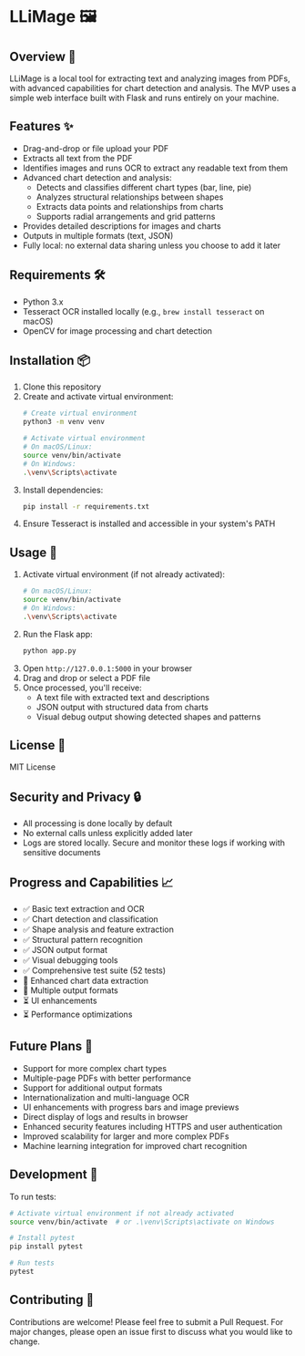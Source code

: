 # LLiMage 🖼️

## Overview 🌟
LLiMage is a local tool for extracting text and analyzing images from PDFs, with advanced capabilities for chart detection and analysis. The MVP uses a simple web interface built with Flask and runs entirely on your machine.

## Features ✨
- Drag-and-drop or file upload your PDF
- Extracts all text from the PDF
- Identifies images and runs OCR to extract any readable text from them
- Advanced chart detection and analysis:
  - Detects and classifies different chart types (bar, line, pie)
  - Analyzes structural relationships between shapes
  - Extracts data points and relationships from charts
  - Supports radial arrangements and grid patterns
- Provides detailed descriptions for images and charts
- Outputs in multiple formats (text, JSON)
- Fully local: no external data sharing unless you choose to add it later

## Requirements 🛠️
- Python 3.x
- Tesseract OCR installed locally (e.g., `brew install tesseract` on macOS)
- OpenCV for image processing and chart detection

## Installation 📦
1. Clone this repository
2. Create and activate virtual environment:
   ```bash
   # Create virtual environment
   python3 -m venv venv
   
   # Activate virtual environment
   # On macOS/Linux:
   source venv/bin/activate
   # On Windows:
   .\venv\Scripts\activate
   ```
3. Install dependencies:
   ```bash
   pip install -r requirements.txt
   ```
4. Ensure Tesseract is installed and accessible in your system's PATH

## Usage 🚀
1. Activate virtual environment (if not already activated):
   ```bash
   # On macOS/Linux:
   source venv/bin/activate
   # On Windows:
   .\venv\Scripts\activate
   ```
2. Run the Flask app:
   ```bash
   python app.py
   ```
3. Open `http://127.0.0.1:5000` in your browser
4. Drag and drop or select a PDF file
5. Once processed, you'll receive:
   - A text file with extracted text and descriptions
   - JSON output with structured data from charts
   - Visual debug output showing detected shapes and patterns

## License 📄
MIT License

## Security and Privacy 🔒
- All processing is done locally by default
- No external calls unless explicitly added later
- Logs are stored locally. Secure and monitor these logs if working with sensitive documents

## Progress and Capabilities 📈
- ✅ Basic text extraction and OCR
- ✅ Chart detection and classification
- ✅ Shape analysis and feature extraction
- ✅ Structural pattern recognition
- ✅ JSON output format
- ✅ Visual debugging tools
- ✅ Comprehensive test suite (52 tests)
- 🔄 Enhanced chart data extraction
- 🔄 Multiple output formats
- ⏳ UI enhancements
- ⏳ Performance optimizations

## Future Plans 🎯
- Support for more complex chart types
- Multiple-page PDFs with better performance
- Support for additional output formats
- Internationalization and multi-language OCR
- UI enhancements with progress bars and image previews
- Direct display of logs and results in browser
- Enhanced security features including HTTPS and user authentication
- Improved scalability for larger and more complex PDFs
- Machine learning integration for improved chart recognition

## Development 🔧
To run tests:
```bash
# Activate virtual environment if not already activated
source venv/bin/activate  # or .\venv\Scripts\activate on Windows

# Install pytest
pip install pytest

# Run tests
pytest
```

## Contributing 🤝
Contributions are welcome! Please feel free to submit a Pull Request. For major changes, please open an issue first to discuss what you would like to change.
